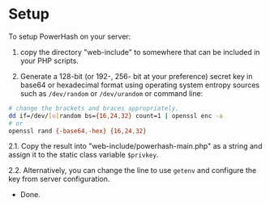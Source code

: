# Setup

To setup PowerHash on your server:

1. copy the directory "web-include" to somewhere that can be included in 
your PHP scripts.

2. Generate a 128-bit (or 192-, 256- bit at your preference) secret key
in base64 or hexadecimal format using operating system entropy sources 
such as `/dev/random` or `/dev/urandom` or command line: 

```sh
# change the brackets and braces appropriately.
dd if=/dev/[u]random bs={16,24,32} count=1 | openssl enc -a
# or
openssl rand {-base64,-hex} {16,24,32}
```

2.1. Copy the result into "web-include/powerhash-main.php" as a string and 
assign it to the static class variable `$privkey`.

2.2. Alternatively, you can change the line to use `getenv` and configure
the key from server configuration.

- Done.
